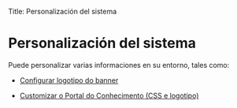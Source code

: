Title: Personalización del sistema

# Personalización del sistema

Puede personalizar varias informaciones en su entorno, tales como:

- [Configurar logotipo do banner][1]

- [Customizar o Portal do Conhecimento (CSS e logotipo)][2]

[1]:/es-es/citsmart-7/platform-administration/environment-configuration/banner-logo.html
[2]:/es-es/citsmart-7/platform-administration/environment-configuration/knowledge-portal-customize-knowledge-portal.html
